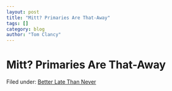 ```yaml
---
layout: post
title: "Mitt? Primaries Are That-Away"
tags: []
category: blog
author: "Tom Clancy"
---
```


# Mitt? Primaries Are That-Away

Filed under: <a href="http://upcoming.yahoo.com/event/401836/" target="_blank">Better Late Than Never</a>
